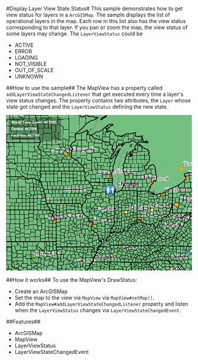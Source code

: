 #Display Layer View State Status#
This sample demonstrates how to get view status for layers in a `ArcGISMap`. The sample displays the list of operational layers in the map. Each row in this list also has the view status corresponding to that layer. If you pan or zoom the map, the view status of some layers may change. The `LayerViewStatus` could be
- ACTIVE
- ERROR
- LOADING
- NOT_VISIBLE
- OUT_OF_SCALE
- UNKNOWN

##How to use the sample##
The MapView has a property called `addLayerViewStateChangedListener` that get executed every time a layer's view status changes. The property contains two attributes, the `Layer` whose state got changed and the  `LayerViewStatus` defining the new state.

![](DisplayLayerViewStateStatus.png)

##How it works##
To use the MapView's DrawStatus:

- Create an ArcGISMap 
- Set the map to the view via `MapView` via `MapView#setMap()`. 
- Add the `MapView#addLayerViewStateChangedListener` property and listen when the `LayerViewStatus` changes via `LayerViewStateChangedEvent`.

##Features##
- ArcGISMap
- MapView
- LayerViewStatus 
- LayerViewStateChangedEvent